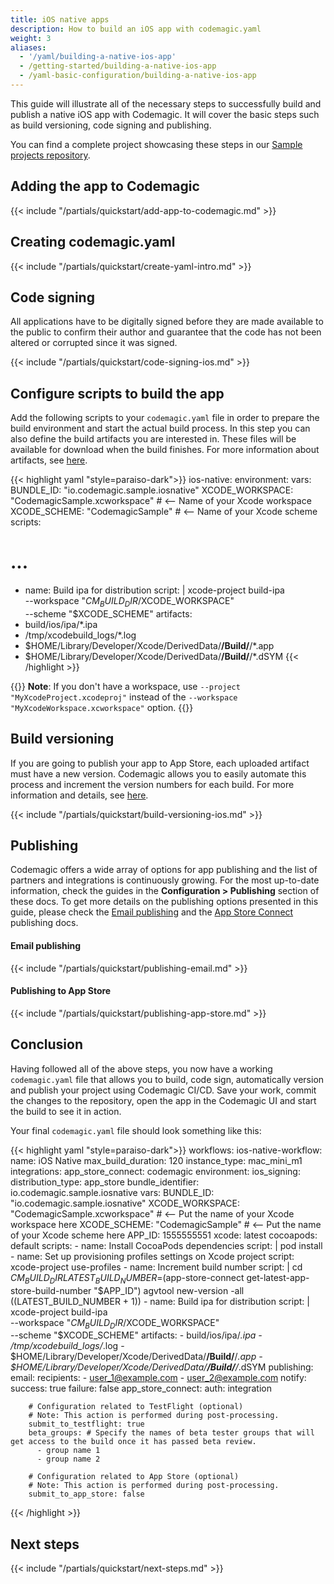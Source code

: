 ```yaml
---
title: iOS native apps
description: How to build an iOS app with codemagic.yaml
weight: 3
aliases:
  - '/yaml/building-a-native-ios-app'
  - /getting-started/building-a-native-ios-app
  - /yaml-basic-configuration/building-a-native-ios-app
---
```


This guide will illustrate all of the necessary steps to successfully build and publish a native iOS app with Codemagic. It will cover the basic steps such as build versioning, code signing and publishing.

You can find a complete project showcasing these steps in our [Sample projects repository](https://github.com/codemagic-ci-cd/codemagic-sample-projects/tree/main/ios/ios-native-quick-start).


## Adding the app to Codemagic
{{< include "/partials/quickstart/add-app-to-codemagic.md" >}}
## Creating codemagic.yaml
{{< include "/partials/quickstart/create-yaml-intro.md" >}}

## Code signing

All applications have to be digitally signed before they are made available to the public to confirm their author and guarantee that the code has not been altered or corrupted since it was signed.

{{< include "/partials/quickstart/code-signing-ios.md" >}}

## Configure scripts to build the app
Add the following scripts to your `codemagic.yaml` file in order to prepare the build environment and start the actual build process.
In this step you can also define the build artifacts you are interested in. These files will be available for download when the build finishes. For more information about artifacts, see [here](../yaml/yaml-getting-started/#artifacts).


{{< highlight yaml "style=paraiso-dark">}}
ios-native:
  environment:
    vars:
      BUNDLE_ID: "io.codemagic.sample.iosnative"
      XCODE_WORKSPACE: "CodemagicSample.xcworkspace" # <-- Name of your Xcode workspace
      XCODE_SCHEME: "CodemagicSample" # <-- Name of your Xcode scheme
scripts:
  # ...
  - name: Build ipa for distribution
    script: | 
      xcode-project build-ipa \
        --workspace "$CM_BUILD_DIR/$XCODE_WORKSPACE" \
        --scheme "$XCODE_SCHEME"
artifacts:
  - build/ios/ipa/*.ipa
  - /tmp/xcodebuild_logs/*.log
  - $HOME/Library/Developer/Xcode/DerivedData/**/Build/**/*.app
  - $HOME/Library/Developer/Xcode/DerivedData/**/Build/**/*.dSYM
{{< /highlight >}}

{{<notebox>}}
**Note**: If you don't have a workspace, use `--project "MyXcodeProject.xcodeproj"` instead of the `--workspace "MyXcodeWorkspace.xcworkspace"` option.
{{</notebox>}}


## Build versioning

If you are going to publish your app to App Store, each uploaded artifact must have a new version. Codemagic allows you to easily automate this process and increment the version numbers for each build. For more information and details, see [here](../configuration/build-versioning).

{{< include "/partials/quickstart/build-versioning-ios.md" >}}

## Publishing

Codemagic offers a wide array of options for app publishing and the list of partners and integrations is continuously growing. For the most up-to-date information, check the guides in the **Configuration > Publishing** section of these docs.
To get more details on the publishing options presented in this guide, please check the [Email publishing](../yaml-publishing/email) and the [App Store Connect](../yaml-publishing/app-store-connect) publishing docs.

#### Email publishing
{{< include "/partials/quickstart/publishing-email.md" >}}

#### Publishing to App Store
{{< include "/partials/quickstart/publishing-app-store.md" >}}


## Conclusion
Having followed all of the above steps, you now have a working `codemagic.yaml` file that allows you to build, code sign, automatically version and publish your project using Codemagic CI/CD.
Save your work, commit the changes to the repository, open the app in the Codemagic UI and start the build to see it in action.


Your final `codemagic.yaml` file should look something like this:

{{< highlight yaml "style=paraiso-dark">}}
workflows:
  ios-native-workflow:
    name: iOS Native
    max_build_duration: 120
    instance_type: mac_mini_m1
    integrations:
      app_store_connect: codemagic
    environment:
      ios_signing:
        distribution_type: app_store
        bundle_identifier: io.codemagic.sample.iosnative
      vars:
        BUNDLE_ID: "io.codemagic.sample.iosnative"
        XCODE_WORKSPACE: "CodemagicSample.xcworkspace" # <-- Put the name of your Xcode workspace here
        XCODE_SCHEME: "CodemagicSample" # <-- Put the name of your Xcode scheme here
        APP_ID: 1555555551
      xcode: latest
      cocoapods: default
    scripts:
      - name: Install CocoaPods dependencies
        script: | 
          pod install
      - name: Set up provisioning profiles settings on Xcode project
        script: xcode-project use-profiles
      - name: Increment build number
        script: | 
          cd $CM_BUILD_DIR
          LATEST_BUILD_NUMBER=$(app-store-connect get-latest-app-store-build-number "$APP_ID")
          agvtool new-version -all $(($LATEST_BUILD_NUMBER + 1))
      - name: Build ipa for distribution
        script: | 
          xcode-project build-ipa \
            --workspace "$CM_BUILD_DIR/$XCODE_WORKSPACE" \
            --scheme "$XCODE_SCHEME"
    artifacts:
      - build/ios/ipa/*.ipa
      - /tmp/xcodebuild_logs/*.log
      - $HOME/Library/Developer/Xcode/DerivedData/**/Build/**/*.app
      - $HOME/Library/Developer/Xcode/DerivedData/**/Build/**/*.dSYM
    publishing:
      email:
        recipients:
          - user_1@example.com
          - user_2@example.com
        notify:
          success: true
          failure: false
      app_store_connect:
        auth: integration

        # Configuration related to TestFlight (optional)
        # Note: This action is performed during post-processing.
        submit_to_testflight: true
        beta_groups: # Specify the names of beta tester groups that will get access to the build once it has passed beta review.
          - group name 1
          - group name 2

        # Configuration related to App Store (optional)
        # Note: This action is performed during post-processing.
        submit_to_app_store: false
{{< /highlight >}}

## Next steps
{{< include "/partials/quickstart/next-steps.md" >}}
